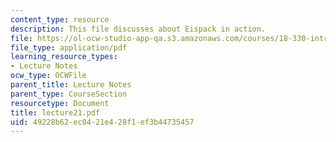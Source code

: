 ```yaml
---
content_type: resource
description: This file discusses about Eispack in action.
file: https://ol-ocw-studio-app-qa.s3.amazonaws.com/courses/18-330-introduction-to-numerical-analysis-spring-2004/49228b62ec0421e428f1ef3b44735457_lecture21.pdf
file_type: application/pdf
learning_resource_types:
- Lecture Notes
ocw_type: OCWFile
parent_title: Lecture Notes
parent_type: CourseSection
resourcetype: Document
title: lecture21.pdf
uid: 49228b62-ec04-21e4-28f1-ef3b44735457
---
```

